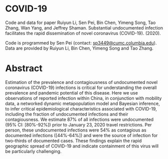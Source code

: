 # COVID-19
Code and data for paper Ruiyun Li, Sen Pei, Bin Chen, Yimeng Song, Tao Zhang, Wan Yang, and Jeffrey Shaman. Substantial undocumented infection facilitates the rapid dissemination of novel coronavirus (COVID-19). (2020). 

Code is programmed by Sen Pei (contact: sp3449@cumc.columbia.edu). Data are provided by Ruiyun Li, Bin Chen, Yimeng Song and Tao Zhang.

# Abstract

Estimation of the prevalence and contagiousness of undocumented novel coronavirus (COVID-19) infections is critical for understanding the overall prevalence and pandemic potential of this disease. Here we use observations of reported infection within China, in conjunction with mobility data, a networked dynamic metapopulation model and Bayesian inference, to infer critical epidemiological characteristics associated with COVID-19, including the fraction of undocumented infections and their contagiousness. We estimate 87% of all infections were undocumented (95% CI: [80%-92%]) prior to January 23, 2020 travel restrictions. Per person, these undocumented infections were 54% as contagious as documented infections ([44%-64%]) and were the source of infection for two-thirds of documented cases. These findings explain the rapid geographic spread of COVID-19 and indicate containment of this virus will be particularly challenging.
